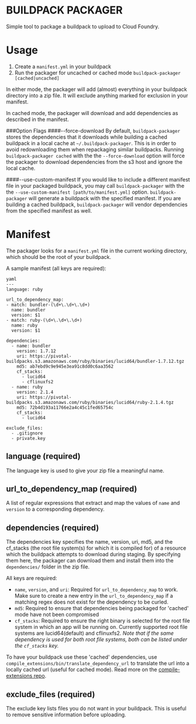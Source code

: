 BUILDPACK PACKAGER
==================

Simple tool to package a buildpack to upload to Cloud Foundry.

Usage
=====

1. Create a `manifest.yml` in your buildpack
1. Run the packager for uncached or cached mode
`buildpack-packager [cached|uncached]`

In either mode, the packager will add (almost) everything in your buildpack directory into a zip file.
It will exclude anything marked for exclusion in your manifest.

In cached mode, the packager will download and add dependencies as described in the manifest.

###Option Flags
####--force-download
By default, `buildpack-packager` stores the dependencies that it downloads while building a cached buildpack in a local cache at `~/.buildpack-packager`. This is in order to avoid redownloading them when repackaging similar buildpacks. Running `buildpack-packager cached` with the the `--force-download` option will force the packager to download dependencies from the s3 host and ignore the local cache.

####--use-custom-manifest
If you would like to include a different manifest file in your packaged buildpack, you may call `buildpack-packager` with the the `--use-custom-manifest [path/to/manifest.yml]` option. `buildpack-packager` will generate a buildpack with the specified manifest. If you are building a cached buildpack, `buildpack-packager` will vendor dependencies from the specified manifest as well.


Manifest
========

The packager looks for a `manifest.yml` file in the current working directory, which should be the root of your
 buildpack.

A sample manifest (all keys are required):

```
yaml
---
language: ruby

url_to_dependency_map:
- match: bundler-(\d+\.\d+\.\d+)
  name: bundler
  version: $1
- match: ruby-(\d+\.\d+\.\d+)
  name: ruby
  version: $1

dependencies:
  - name: bundler
    version: 1.7.12
    uri: https://pivotal-buildpacks.s3.amazonaws.com/ruby/binaries/lucid64/bundler-1.7.12.tgz
    md5: ab7ebd9c9e945e3ea91c8dd0c6aa3562
    cf_stacks:
      - lucid64
      - cflinuxfs2
  - name: ruby
    version: 2.1.4
    uri: https://pivotal-buildpacks.s3.amazonaws.com/ruby/binaries/lucid64/ruby-2.1.4.tgz
    md5: 72b4d193a11766e2a4c45c1fed65754c
    cf_stacks:
      - lucid64
      
exclude_files:
  - .gitignore
  - private.key
```

language (required)
--------
The language key is used to give your zip file a meaningful name.

url_to_dependency_map (required)
---------
A list of regular expressions that extract and map the values of `name` and `version` to a corresponding dependency. 

dependencies (required)
------------
The dependencies key specifies the name, version, uri, md5, and the cf_stacks (the root file system(s) for which it is compiled for) of a resource which the buildpack attempts to download during staging. By specifying them here, the packager can download them and install them into the `dependencies/` folder in the zip file.

All keys are required:

- `name`, `version`, and `uri`: Required for `url_to_dependency_map` to work. Make sure to create a new entry in the `url_to_dependency_map` if a matching regex does not exist for the dependency to be curled.
- `md5`: Required to ensure that dependencies being packaged for 'cached' mode have not been compromised
- `cf_stacks`: Required to ensure the right binary is selected for the root file system in which an app will be running on.  Currently supported root file systems are lucid64(default) and cflinuxfs2. *Note that if the same dependency is
used for both root file systems, both can be listed under the `cf_stacks` key.*

To have your buildpack use these 'cached' dependencies, use `compile_extensions/bin/translate_dependency_url` to translate the url into a locally cached url (useful for cached mode).
Read more on the [compile-extensions repo](https://github.com/cf-buildpacks/compile-extensions/).

exclude_files (required)
-------------
The exclude key lists files you do not want in your buildpack. This is useful to remove sensitive information before uploading.

